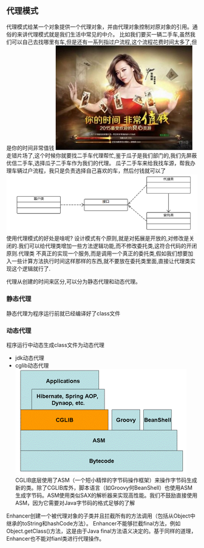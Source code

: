 ## 代理模式
代理模式给某一个对象提供一个代理对象，并由代理对象控制对原对象的引用。通俗的来讲代理模式就是我们生活中常见的中介。
比如我们要买一辆二手车,虽然我们可以自己去找哪里有车,但是还有一系列指过户流程,这个流程花费时间太多了,但是你的时间非常值钱
    ![tu](../../../../../../resources/pic/aa.jpg "trans")
走错片场了,这个时候你就要找二手车代理帮忙,鉴于瓜子是我们部门的,我们先屏蔽优信二手车,选择瓜子二手车作为我们的代理。
瓜子二手车来给我找车源，帮我办理车辆过户流程，我只是负责选择自己喜欢的车，然后付钱就可以了
    ![tu](../../../../../../resources/pic/bb.png "trans")
使用代理模式的好处是啥呢?
设计模式有个原则,就是对拓展是开放的,对修改是关闭的.我们可以给代理类增加一些方法逻辑功能,而不修改委托类,这符合代码的开闭原则.代理类
不真正的实现一个服务,而是调用一个真正的委托类,假如我们想要加入一些计算方法执行时间这样那样的东西,就不要放在委托类里面,直接让代理类实现这个逻辑就行了.

代理从创建的时间来区分,可以分为静态代理和动态代理。
### 静态代理
静态代理为程序运行前就已经编译好了class文件
### 动态代理
程序运行中动态生成class文件为动态代理
* jdk动态代理
* cglib动态代理
![tu](../../../../../../resources/pic/cc.png "trans")
CGLIB底层使用了ASM（一个短小精悍的字节码操作框架）来操作字节码生成新的类。除了CGLIB库外，脚本语言（如Groovy何BeanShell）也使用ASM生成字节码。ASM使用类似SAX的解析器来实现高性能。我们不鼓励直接使用ASM，因为它需要对Java字节码的格式足够的了解

Enhancer创建一个被代理对象的子类并且拦截所有的方法调用（包括从Object中继承的toString和hashCode方法）。
Enhancer不能够拦截final方法，例如Object.getClass()方法，这是由于Java final方法语义决定的。基于同样的道理，Enhancer也不能对fianl类进行代理操作。

